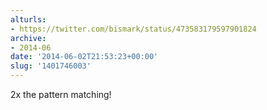 ```yaml
---
alturls:
- https://twitter.com/bismark/status/473583179597901824
archive:
- 2014-06
date: '2014-06-02T21:53:23+00:00'
slug: '1401746003'
---
```


2x the pattern matching!

